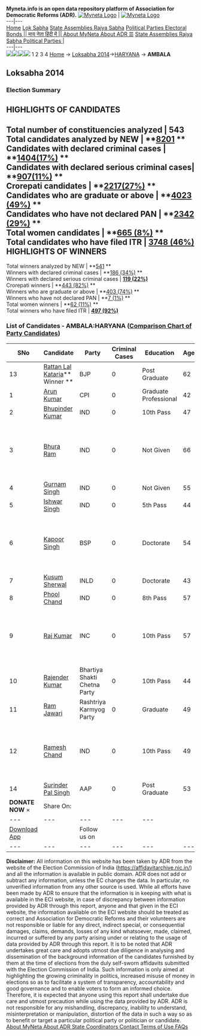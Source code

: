 **Myneta.info is an open data repository platform of Association for Democratic Reforms (ADR).**
[![Myneta Logo](https://www.myneta.info/lib/img/myneta-logo.png)](https://www.myneta.info/) | [![Myneta Logo](https://www.myneta.info/lib/img/adr-logo.png)](https://adrindia.org)  
---|---  
[Home](https://www.myneta.info/) [Lok Sabha](https://www.myneta.info/#ls "Lok Sabha") [ State Assemblies ](https://www.myneta.info/#sa "State Assemblies") [Rajya Sabha](https://www.myneta.info/#rs "Rajya Sabha") [Political Parties ](https://www.myneta.info/party "Political Parties") [ Electoral Bonds ](https://www.myneta.info/electoral_bonds "Electoral Bonds") [ || माय नेता हिंदी में || ](https://translate.google.co.in/translate?prev=hp&hl=en&js=y&u=www.myneta.info&sl=en&tl=hi&history_state0=) [ About MyNeta ](https://adrindia.org/content/about-myneta) [ About ADR ](https://adrindia.org/about-adr/who-we-are) [☰](javascript:void\(0\))
[ State Assemblies ](https://www.myneta.info/#sa "State Assemblies") [ Rajya Sabha ](https://www.myneta.info/#rs "Rajya Sabha") [ Political Parties ](https://www.myneta.info/party "Political Parties")
|   
---|---  
![](https://www.myneta.info/lib/img/banner/banner-1.png)![](https://www.myneta.info/lib/img/banner/banner-2.png)![](https://www.myneta.info/lib/img/banner/banner-3.png)![](https://www.myneta.info/lib/img/banner/banner-4.png)
1  2  3  4 
[Home](https://www.myneta.info/) → [Loksabha 2014](https://www.myneta.info/ls2014/)→[HARYANA](https://www.myneta.info/ls2014/index.php?action=show_constituencies&state_id=7) → **AMBALA**
### 
## Loksabha 2014
###  Election Summary 
HIGHLIGHTS OF CANDIDATES  
---  
Total number of constituencies analyzed |  543   
Total candidates analyzed by NEW | **[8201](https://www.myneta.info/ls2014/index.php?action=summary&subAction=candidates_analyzed&sort=candidate#summary) **  
Candidates with declared criminal cases | **[1404(17%)](https://www.myneta.info/ls2014/index.php?action=summary&subAction=crime&sort=candidate#summary) **  
Candidates with declared serious criminal cases| **[907(11%)](https://www.myneta.info/ls2014/index.php?action=summary&subAction=serious_crime&sort=candidate#summary) **  
Crorepati candidates | **[2217(27%)](https://www.myneta.info/ls2014/index.php?action=summary&subAction=crorepati&sort=candidate#summary) **  
Candidates who are graduate or above | **[4023 (49%)](https://www.myneta.info/ls2014/index.php?action=summary&subAction=education&sort=candidate#summary) **  
Candidates who have not declared PAN | **[2342 (29%)](https://www.myneta.info/ls2014/index.php?action=summary&subAction=without_pan&sort=candidate#summary) **  
Total women candidates | **[665 (8%)](https://www.myneta.info/ls2014/index.php?action=summary&subAction=women_candidate&sort=candidate#summary) **  
Total candidates who have filed ITR | [**3748 (46%)**](https://www.myneta.info/ls2014/index.php?action=summary&subAction=filed_itr&sort=candidate#summary)  
HIGHLIGHTS OF WINNERS  
---  
Total winners analyzed by NEW | **[541](https://www.myneta.info/ls2014/index.php?action=summary&subAction=winner_analyzed&sort=candidate#summary) **  
Winners with declared criminal cases | **[186 (34%)](https://www.myneta.info/ls2014/index.php?action=summary&subAction=winner_crime&sort=candidate#summary) **  
Winners with declared serious criminal cases | **[119 (22%)](https://www.myneta.info/ls2014/index.php?action=summary&subAction=winner_serious_crime&sort=candidate#summary)**  
Crorepati winners | **[443 (82%)](https://www.myneta.info/ls2014/index.php?action=summary&subAction=winner_crorepati&sort=candidate#summary) **  
Winners who are graduate or above | **[403 (74%)](https://www.myneta.info/ls2014/index.php?action=summary&subAction=winner_education&sort=candidate#summary) **  
Winners who have not declared PAN | **[7 (1%)](https://www.myneta.info/ls2014/index.php?action=summary&subAction=winner_without_pan&sort=candidate#summary) **  
Total women winners | **[62 (11%)](https://www.myneta.info/ls2014/index.php?action=summary&subAction=winner_women&sort=candidate#summary) **  
Total winners who have filed ITR | [**497 (92%)**](https://www.myneta.info/ls2014/index.php?action=summary&subAction=winner_filed_itr&sort=candidate#summary)  
### List of Candidates - AMBALA:HARYANA ([Comparison Chart of Party Candidates](https://www.myneta.info/ls2014/comparisonchart.php?constituency_id=376))
SNo | Candidate| Party| Criminal Cases| Education| Age| Total Assets| Liabilities  
---|---|---|---|---|---|---|---  
13  | [Rattan Lal Kataria](https://www.myneta.info/ls2014/candidate.php?candidate_id=89)** Winner ** | BJP | 0 | Post Graduate| 62 | Rs 4,21,50,634 ~ 4 Crore+ | Rs 8,43,229 ~ 8 Lacs+  
1  | [Arun Kumar](https://www.myneta.info/ls2014/candidate.php?candidate_id=410) | CPI | 0 | Graduate Professional| 42 | Rs 4,50,000 ~ 4 Lacs+ | Rs 0 ~   
2  | [Bhupinder Kumar](https://www.myneta.info/ls2014/candidate.php?candidate_id=196) | IND | 0 | 10th Pass| 47 | Rs 1,20,000 ~ 1 Lacs+ | Rs 0 ~   
3  | [Bhura Ram](https://www.myneta.info/ls2014/candidate.php?candidate_id=1021) | IND | 0 | Not Given| 66 | ![](https://myneta.info/image_v2.php?myneta_folder=ls2014&candidate_id=1021&col=ta) | ![](https://myneta.info/image_v2.php?myneta_folder=ls2014&candidate_id=1021&col=lia)  
4  | [Gurnam Singh](https://www.myneta.info/ls2014/candidate.php?candidate_id=1019) | IND | 0 | Not Given| 55 | Rs 50,000 ~ 50 Thou+ | Rs 0 ~   
5  | [Ishwar Singh](https://www.myneta.info/ls2014/candidate.php?candidate_id=1020) | IND | 0 | 5th Pass| 44 | Rs 60,84,400 ~ 60 Lacs+ | Rs 37,741 ~ 37 Thou+  
6  | [Kapoor Singh](https://www.myneta.info/ls2014/candidate.php?candidate_id=408) | BSP | 0 | Doctorate| 54 | ![](https://myneta.info/image_v2.php?myneta_folder=ls2014&candidate_id=408&col=ta) | ![](https://myneta.info/image_v2.php?myneta_folder=ls2014&candidate_id=408&col=lia)  
7  | [Kusum Sherwal](https://www.myneta.info/ls2014/candidate.php?candidate_id=412) | INLD | 0 | Doctorate| 43 | Rs 2,13,78,240 ~ 2 Crore+ | Rs 6,96,974 ~ 6 Lacs+  
8  | [Phool Chand](https://www.myneta.info/ls2014/candidate.php?candidate_id=411) | IND | 0 | 8th Pass| 57 | Rs 37,50,000 ~ 37 Lacs+ | Rs 0 ~   
9  | [Raj Kumar](https://www.myneta.info/ls2014/candidate.php?candidate_id=871) | INC | 0 | 10th Pass| 57 | ![](https://myneta.info/image_v2.php?myneta_folder=ls2014&candidate_id=871&col=ta) | ![](https://myneta.info/image_v2.php?myneta_folder=ls2014&candidate_id=871&col=lia)  
10  | [Rajender Kumar](https://www.myneta.info/ls2014/candidate.php?candidate_id=1993) | Bhartiya Shakti Chetna Party | 0 | 10th Pass| 44 | Rs 41,50,500 ~ 41 Lacs+ | Rs 0 ~   
11  | [Ram Jawari](https://www.myneta.info/ls2014/candidate.php?candidate_id=1025) | Rashtriya Karmyog Party | 0 | Graduate| 49 | Rs 2,45,500 ~ 2 Lacs+ | Rs 0 ~   
12  | [Ramesh Chand](https://www.myneta.info/ls2014/candidate.php?candidate_id=1023) | IND | 0 | 10th Pass| 49 | ![](https://myneta.info/image_v2.php?myneta_folder=ls2014&candidate_id=1023&col=ta) | ![](https://myneta.info/image_v2.php?myneta_folder=ls2014&candidate_id=1023&col=lia)  
14  | [Surinder Pal Singh](https://www.myneta.info/ls2014/candidate.php?candidate_id=409) | AAP | 0 | Post Graduate| 53 | Rs 1,53,69,639 ~ 1 Crore+ | Rs 21,04,283 ~ 21 Lacs+  
|  **DONATE NOW** × |  Share On:  | [](https://api.whatsapp.com/send?text=https%3A%2F%2Fmyneta.info%2Fpunjab2022%2Findex.php%3Faction%3Dshow_constituencies%26state_id%3D19) | [](https://www.facebook.com/sharer/sharer.php?u=https%3A%2F%2Fmyneta.info%2Fpunjab2022%2Findex.php%3Faction%3Dshow_constituencies%26state_id%3D19) | [](https://twitter.com/share?url=https%3A%2F%2Fmyneta.info%2Fpunjab2022%2Findex.php%3Faction%3Dshow_constituencies%26state_id%3D19)  
---|---|---|---|---  
| [ Download App ](https://play.google.com/store/apps/details?id=com.webrosoft.myneta1&pcampaignid=pcampaignidMKT-Other-global-all-co-prtnr-py-PartBadge-Mar2515-1) | [](https://play.google.com/store/apps/details?id=com.webrosoft.myneta1&pcampaignid=pcampaignidMKT-Other-global-all-co-prtnr-py-PartBadge-Mar2515-1) |  Follow us on  | [](https://www.facebook.com/adrindia.org/) | [](https://twitter.com/adrspeaks) | [](https://groups.google.com/g/national-election-watch?hl=en&pli=1) | [](https://www.instagram.com/adrspeaks/) | [](https://www.youtube.com/user/adrspeaks) | [](https://sharechat.com/profile/adrspeaks)  
---|---|---|---|---|---|---|---|---  
**Disclaimer:** All information on this website has been taken by ADR from the website of the Election Commission of India (https://affidavitarchive.nic.in/) and all the information is available in public domain. ADR does not add or subtract any information, unless the EC changes the data. In particular, no unverified information from any other source is used. While all efforts have been made by ADR to ensure that the information is in keeping with what is available in the ECI website, in case of discrepancy between information provided by ADR through this report, anyone and that given in the ECI website, the information available on the ECI website should be treated as correct and Association for Democratic Reforms and their volunteers are not responsible or liable for any direct, indirect special, or consequential damages, claims, demands, losses of any kind whatsoever, made, claimed, incurred or suffered by any party arising under or relating to the usage of data provided by ADR through this report. It is to be noted that ADR undertakes great care and adopts utmost due diligence in analysing and dissemination of the background information of the candidates furnished by them at the time of elections from the duly self-sworn affidavits submitted with the Election Commission of India. Such information is only aimed at highlighting the growing criminality in politics, increased misuse of money in elections so as to facilitate a system of transparency, accountability and good governance and to enable voters to form an informed choice. Therefore, it is expected that anyone using this report shall undertake due care and utmost precaution while using the data provided by ADR. ADR is not responsible for any mishandling, discrepancy, inability to understand, misinterpretation or manipulation, distortion of the data in such a way so as to benefit or target a particular political party or politician or candidate. 
[ About MyNeta ](https://adrindia.org/content/about-myneta) [ About ADR ](https://adrindia.org/about-adr/who-we-are) [ State Coordinators ](https://adrindia.org/about-adr/state-coordinators) [ Contact ](https://adrindia.org/contact-us) [ Terms of Use ](https://adrindia.org/content/adr-terms-use) [ FAQs ](https://adrindia.org/content/faqs)
